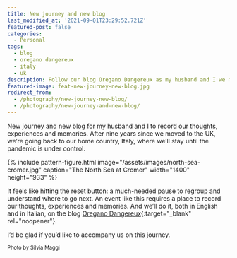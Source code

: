 ```yaml
---
title: New journey and new blog
last_modified_at: '2021-09-01T23:29:52.721Z'
featured-post: false
categories:
  - Personal
tags:
  - blog
  - oregano dangereux
  - italy
  - uk
description: Follow our blog Oregano Dangereux as my husband and I we move back to Italy from the UK.
featured-image: feat-new-journey-new-blog.jpg
redirect_from:
  - /photography/new-journey-new-blog/
  - /photography/new-journey-and-new-blog/
---
```

New journey and new blog for my husband and I to record our thoughts, experiences and memories. After nine years since we moved to the UK, we’re going back to our home country, Italy, where we’ll stay until the pandemic is under control.

{% include pattern-figure.html image="/assets/images/north-sea-cromer.jpg" caption="The North Sea at Cromer" width="1400" height="933" %}

<!--more-->

It feels like hitting the reset button: a much-needed pause to regroup and understand where to go next. An event like this requires a place to record our thoughts, experiences and memories. And we’ll do it, both in English and in Italian, on the blog [Oregano Dangereux](https://oreganodangereux.wordpress.com/){:target="_blank" rel="noopener"}.

I’d be glad if you’d like to accompany us on this journey.

<small>Photo by Silvia Maggi</small>
